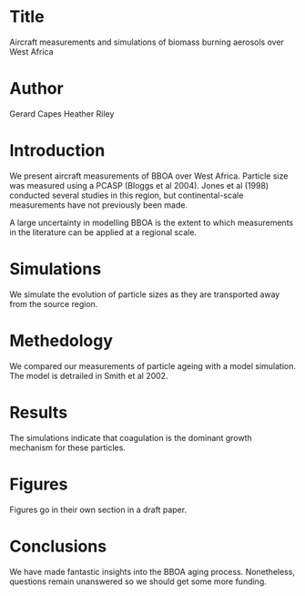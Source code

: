 # Title 
Aircraft measurements and simulations of biomass burning aerosols over West Africa

# Author
Gerard Capes
Heather Riley

# Introduction
We present aircraft measurements of BBOA over West Africa.
Particle size was measured using a PCASP (Bloggs et al 2004).
Jones et al (1998) conducted several studies in this region,
but continental-scale measurements have not previously been made.

A large uncertainty in modelling BBOA is the extent to which
measurements in the literature can be applied at a regional scale.

# Simulations
We simulate the evolution of particle sizes as they are transported
away from the source region.

# Methedology

We compared our measurements of particle ageing with a model simulation.
The model is detrailed in Smith et al 2002.

# Results

The simulations indicate that coagulation is the dominant growth 
mechanism for these particles.

# Figures
Figures go in their own section in a draft paper.

# Conclusions
We have made fantastic insights into the BBOA aging process.
Nonetheless, questions remain unanswered so we should get some
more funding.